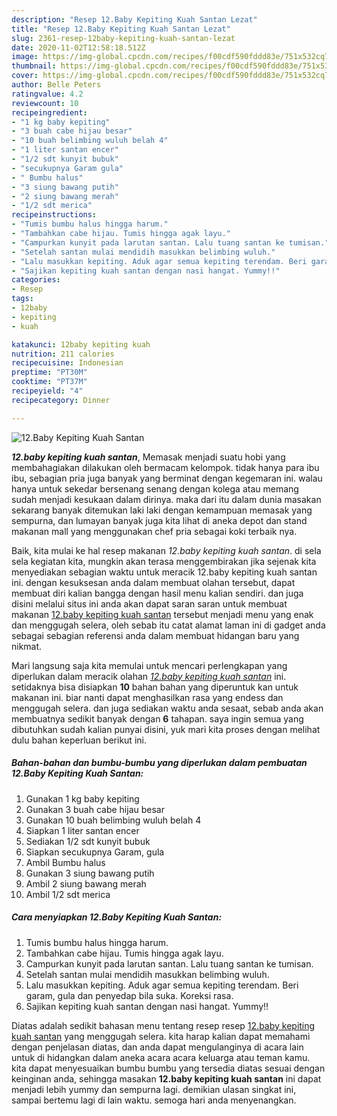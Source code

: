 ```yaml
---
description: "Resep 12.Baby Kepiting Kuah Santan Lezat"
title: "Resep 12.Baby Kepiting Kuah Santan Lezat"
slug: 2361-resep-12baby-kepiting-kuah-santan-lezat
date: 2020-11-02T12:58:18.512Z
image: https://img-global.cpcdn.com/recipes/f00cdf590fddd83e/751x532cq70/12baby-kepiting-kuah-santan-foto-resep-utama.jpg
thumbnail: https://img-global.cpcdn.com/recipes/f00cdf590fddd83e/751x532cq70/12baby-kepiting-kuah-santan-foto-resep-utama.jpg
cover: https://img-global.cpcdn.com/recipes/f00cdf590fddd83e/751x532cq70/12baby-kepiting-kuah-santan-foto-resep-utama.jpg
author: Belle Peters
ratingvalue: 4.2
reviewcount: 10
recipeingredient:
- "1 kg baby kepiting"
- "3 buah cabe hijau besar"
- "10 buah belimbing wuluh belah 4"
- "1 liter santan encer"
- "1/2 sdt kunyit bubuk"
- "secukupnya Garam gula"
- " Bumbu halus"
- "3 siung bawang putih"
- "2 siung bawang merah"
- "1/2 sdt merica"
recipeinstructions:
- "Tumis bumbu halus hingga harum."
- "Tambahkan cabe hijau. Tumis hingga agak layu."
- "Campurkan kunyit pada larutan santan. Lalu tuang santan ke tumisan."
- "Setelah santan mulai mendidih masukkan belimbing wuluh."
- "Lalu masukkan kepiting. Aduk agar semua kepiting terendam. Beri garam, gula dan penyedap bila suka. Koreksi rasa."
- "Sajikan kepiting kuah santan dengan nasi hangat. Yummy!!"
categories:
- Resep
tags:
- 12baby
- kepiting
- kuah

katakunci: 12baby kepiting kuah 
nutrition: 211 calories
recipecuisine: Indonesian
preptime: "PT30M"
cooktime: "PT37M"
recipeyield: "4"
recipecategory: Dinner

---
```



![12.Baby Kepiting Kuah Santan](https://img-global.cpcdn.com/recipes/f00cdf590fddd83e/751x532cq70/12baby-kepiting-kuah-santan-foto-resep-utama.jpg)

<b><i>12.baby kepiting kuah santan</i></b>, Memasak menjadi suatu hobi yang membahagiakan dilakukan oleh bermacam kelompok. tidak hanya para ibu ibu, sebagian pria juga banyak yang berminat dengan kegemaran ini. walau hanya untuk sekedar bersenang senang dengan kolega atau memang sudah menjadi kesukaan dalam dirinya. maka dari itu dalam dunia masakan sekarang banyak ditemukan laki laki dengan kemampuan memasak yang sempurna, dan lumayan banyak juga kita lihat di aneka depot dan stand makanan mall yang menggunakan chef pria sebagai koki terbaik nya.

Baik, kita mulai ke hal resep makanan <i>12.baby kepiting kuah santan</i>. di sela sela kegiatan kita, mungkin akan terasa menggembirakan jika sejenak kita menyediakan sebagian waktu untuk meracik 12.baby kepiting kuah santan ini. dengan kesuksesan anda dalam membuat olahan tersebut, dapat membuat diri kalian bangga dengan hasil menu kalian sendiri. dan juga disini melalui situs ini anda akan dapat saran saran untuk membuat makanan <u>12.baby kepiting kuah santan</u> tersebut menjadi menu yang enak dan menggugah selera, oleh sebab itu catat alamat laman ini di gadget anda sebagai sebagian referensi anda dalam membuat hidangan baru yang nikmat.




Mari langsung saja kita memulai untuk mencari perlengkapan yang diperlukan dalam meracik olahan <u><i>12.baby kepiting kuah santan</i></u> ini. setidaknya bisa disiapkan <b>10</b> bahan bahan yang diperuntuk kan untuk makanan ini. biar nanti dapat menghasilkan rasa yang endess dan menggugah selera. dan juga sediakan waktu anda sesaat, sebab anda akan membuatnya sedikit banyak dengan <b>6</b> tahapan. saya ingin semua yang dibutuhkan sudah kalian punyai disini, yuk mari kita proses dengan melihat dulu bahan keperluan berikut ini.

<!--inarticleads1-->

##### Bahan-bahan dan bumbu-bumbu yang diperlukan dalam pembuatan 12.Baby Kepiting Kuah Santan:

1. Gunakan 1 kg baby kepiting
1. Gunakan 3 buah cabe hijau besar
1. Gunakan 10 buah belimbing wuluh belah 4
1. Siapkan 1 liter santan encer
1. Sediakan 1/2 sdt kunyit bubuk
1. Siapkan secukupnya Garam, gula
1. Ambil  Bumbu halus
1. Gunakan 3 siung bawang putih
1. Ambil 2 siung bawang merah
1. Ambil 1/2 sdt merica




<!--inarticleads2-->

##### Cara menyiapkan 12.Baby Kepiting Kuah Santan:

1. Tumis bumbu halus hingga harum.
1. Tambahkan cabe hijau. Tumis hingga agak layu.
1. Campurkan kunyit pada larutan santan. Lalu tuang santan ke tumisan.
1. Setelah santan mulai mendidih masukkan belimbing wuluh.
1. Lalu masukkan kepiting. Aduk agar semua kepiting terendam. Beri garam, gula dan penyedap bila suka. Koreksi rasa.
1. Sajikan kepiting kuah santan dengan nasi hangat. Yummy!!




Diatas adalah sedikit bahasan menu tentang resep resep <u>12.baby kepiting kuah santan</u> yang menggugah selera. kita harap kalian dapat memahami dengan penjelasan diatas, dan anda dapat mengulanginya di acara lain untuk di hidangkan dalam aneka acara acara keluarga atau teman kamu. kita dapat menyesuaikan bumbu bumbu yang tersedia diatas sesuai dengan keinginan anda, sehingga masakan <b>12.baby kepiting kuah santan</b> ini dapat menjadi lebih yummy dan sempurna lagi. demikian ulasan singkat ini, sampai bertemu lagi di lain waktu. semoga hari anda menyenangkan.
